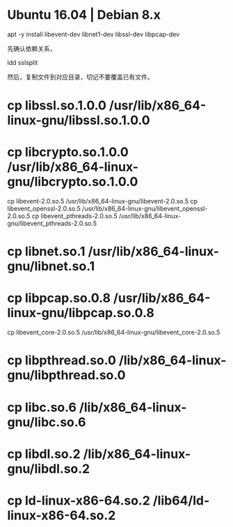 # Ubuntu 16.04 | Debian 8.x

apt -y install libevent-dev libnet1-dev libssl-dev libpcap-dev

先确认依赖关系，

ldd sslsplit 

然后，复制文件到对应目录，切记不要覆盖已有文件。

# cp libssl.so.1.0.0 /usr/lib/x86_64-linux-gnu/libssl.so.1.0.0
# cp libcrypto.so.1.0.0 /usr/lib/x86_64-linux-gnu/libcrypto.so.1.0.0
cp libevent-2.0.so.5 /usr/lib/x86_64-linux-gnu/libevent-2.0.so.5
cp libevent_openssl-2.0.so.5 /usr/lib/x86_64-linux-gnu/libevent_openssl-2.0.so.5
cp libevent_pthreads-2.0.so.5 /usr/lib/x86_64-linux-gnu/libevent_pthreads-2.0.so.5
# cp libnet.so.1 /usr/lib/x86_64-linux-gnu/libnet.so.1
# cp libpcap.so.0.8 /usr/lib/x86_64-linux-gnu/libpcap.so.0.8
cp libevent_core-2.0.so.5 /usr/lib/x86_64-linux-gnu/libevent_core-2.0.so.5
# cp libpthread.so.0 /lib/x86_64-linux-gnu/libpthread.so.0
# cp libc.so.6 /lib/x86_64-linux-gnu/libc.so.6
# cp libdl.so.2 /lib/x86_64-linux-gnu/libdl.so.2
# cp ld-linux-x86-64.so.2 /lib64/ld-linux-x86-64.so.2

